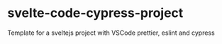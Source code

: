 # svelte-code-cypress-project
Template for a sveltejs project with VSCode prettier, eslint and cypress
